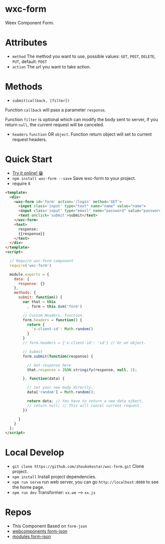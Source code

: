 # wxc-form
Weex Component Form.

# Attributes
* `method` The method you want to use, possible values: `GET`, `POST`, `DELETE`, `PUT`, default: `POST`
* `action` The url you want to take action.

# Methods
* `submit(callback, [filter])`

Function `callback` will pass a parameter `response`.

Function `filter` is optional which can modify the body sent to server, if you return `null`, the current request will be canceled.

* `headers` `function` OR `object`. Function return object will set to current request headers.

# Quick Start
* [Try it online! 😁](https://zhoukekestar.github.io/wxc-form/public/)
* `npm install wxc-form --save` Save wxc-form to your project.
* require it
```html
<template>
  <div>
    <wxc-form id='form' action='/login' method='GET'>
      <input class='input' type="text" name="name" value="name">
      <input class='input' type="email" name="password" value="password">
      <text onclick='submit'>submit</text>
    </wxc-form>
    <text>
      response:
      {{response}}
    </text>
  </div>
</template>
<script>

  // Require wxc-form component
  require('wxc-form')

  module.exports = {
    data: {
      response: {}
    },
    methods: {
      submit: function() {
        var that = this
          , form = this.$vm('form')

        // Custom Headers, function.
        form.headers = function() {
          return {
            'x-client-id': Math.random()
          }
        }
        // form.headers = {'x-client-id': 'id'} // Or an object.

        // Submit
        form.submit(function(response) {

          // Get response here
          that.response = JSON.stringify(response, null, 2);

        }, function(data) {

          // Set your new body directly.
          data['random'] = Math.random();

          return data; // You have to return a new data ojbect,
          // return null; // This will cancel current request.
        })

      }
    }
  };
</script>
```

# Local Develop
* `git clone https://github.com/zhoukekestar/wxc-form.git` Clone project.
* `npm install` Install project dependencies.
* `npm run serve` run web server, you can go `http://localhost:8080` to see the home page.
* `npm run dev` Transformer: `xx.we` --> `xx.js`

# Repos
* This Component Based on `form-json`
* [webcomponents form-json](https://github.com/zhoukekestar/webcomponents/tree/master/components/form-json)
* [modules form-json](https://github.com/zhoukekestar/modules/tree/master/src/formJSON)
